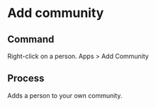 # Add community

## Command

Right-click on a person. Apps > Add Community

## Process

Adds a person to your own community.
